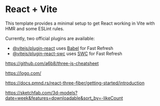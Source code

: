 # React + Vite

This template provides a minimal setup to get React working in Vite with HMR and some ESLint rules.

Currently, two official plugins are available:

- [@vitejs/plugin-react](https://github.com/vitejs/vite-plugin-react/blob/main/packages/plugin-react/README.md) uses [Babel](https://babeljs.io/) for Fast Refresh
- [@vitejs/plugin-react-swc](https://github.com/vitejs/vite-plugin-react-swc) uses [SWC](https://swc.rs/) for Fast Refresh

https://github.com/a6b8/three-js-cheatsheet

https://logo.com/

https://docs.pmnd.rs/react-three-fiber/getting-started/introduction

https://sketchfab.com/3d-models?date=week&features=downloadable&sort_by=-likeCount
